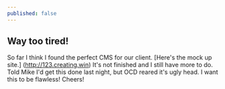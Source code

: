 ```yaml
---
published: false
---
```

## Way too tired!

So far I think I found the perfect CMS for our client. [Here's the mock up site.] (http://123.creating.win) It's not finished and I still have more to do. Told Mike I'd get this done last night, but OCD reared it's ugly head. I want this to be flawless! Cheers!
